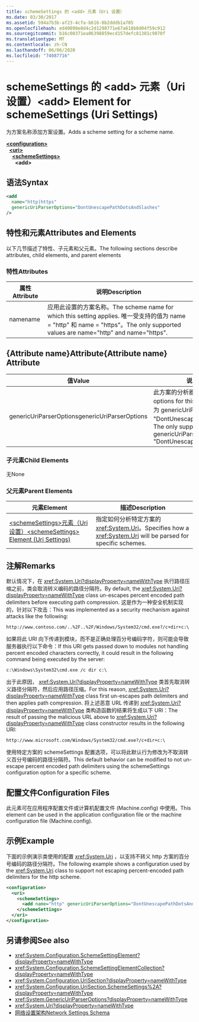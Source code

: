 ```yaml
---
title: schemeSettings 的 <add> 元素（Uri 设置）
ms.date: 03/30/2017
ms.assetid: 594a7b3b-af23-4cfa-b616-0b2dddb1a705
ms.openlocfilehash: ed40098e8d4c2d1298771e67a618b8d04f59c912
ms.sourcegitcommit: b16c00371ea06398859ecd157defc81301c9070f
ms.translationtype: MT
ms.contentlocale: zh-CN
ms.lasthandoff: 06/06/2020
ms.locfileid: "74087716"
---
```

# <a name="add-element-for-schemesettings-uri-settings"></a><span data-ttu-id="fd9f8-102">schemeSettings 的 \<add> 元素（Uri 设置）</span><span class="sxs-lookup"><span data-stu-id="fd9f8-102">\<add> Element for schemeSettings (Uri Settings)</span></span>
<span data-ttu-id="fd9f8-103">为方案名称添加方案设置。</span><span class="sxs-lookup"><span data-stu-id="fd9f8-103">Adds a scheme setting for a scheme name.</span></span>  

[**\<configuration>**](../configuration-element.md)\
&nbsp;&nbsp;[**\<uri>**](uri-element-uri-settings.md)\
&nbsp;&nbsp;&nbsp;&nbsp;[**\<schemeSettings>**](schemesettings-element-uri-settings.md)\
&nbsp;&nbsp;&nbsp;&nbsp;&nbsp;&nbsp;**\<add>**

## <a name="syntax"></a><span data-ttu-id="fd9f8-104">语法</span><span class="sxs-lookup"><span data-stu-id="fd9f8-104">Syntax</span></span>  
  
```xml  
<add
  name="http|https"
  genericUriParserOptions="DontUnescapePathDotsAndSlashes"
/>  
```  
  
## <a name="attributes-and-elements"></a><span data-ttu-id="fd9f8-105">特性和元素</span><span class="sxs-lookup"><span data-stu-id="fd9f8-105">Attributes and Elements</span></span>  
 <span data-ttu-id="fd9f8-106">以下几节描述了特性、子元素和父元素。</span><span class="sxs-lookup"><span data-stu-id="fd9f8-106">The following sections describe attributes, child elements, and parent elements</span></span>  
  
### <a name="attributes"></a><span data-ttu-id="fd9f8-107">特性</span><span class="sxs-lookup"><span data-stu-id="fd9f8-107">Attributes</span></span>  
  
|<span data-ttu-id="fd9f8-108">属性</span><span class="sxs-lookup"><span data-stu-id="fd9f8-108">Attribute</span></span>|<span data-ttu-id="fd9f8-109">说明</span><span class="sxs-lookup"><span data-stu-id="fd9f8-109">Description</span></span>|  
|---------------|-----------------|  
|<span data-ttu-id="fd9f8-110">name</span><span class="sxs-lookup"><span data-stu-id="fd9f8-110">name</span></span>|<span data-ttu-id="fd9f8-111">应用此设置的方案名称。</span><span class="sxs-lookup"><span data-stu-id="fd9f8-111">The scheme name for which this setting applies.</span></span> <span data-ttu-id="fd9f8-112">唯一受支持的值为 name = "http" 和 name = "https"。</span><span class="sxs-lookup"><span data-stu-id="fd9f8-112">The only supported values are name="http" and name="https".</span></span>|  
  
## <a name="attribute-name-attribute"></a><span data-ttu-id="fd9f8-113">{Attribute name}Attribute</span><span class="sxs-lookup"><span data-stu-id="fd9f8-113">{Attribute name} Attribute</span></span>  
  
|<span data-ttu-id="fd9f8-114">值</span><span class="sxs-lookup"><span data-stu-id="fd9f8-114">Value</span></span>|<span data-ttu-id="fd9f8-115">说明</span><span class="sxs-lookup"><span data-stu-id="fd9f8-115">Description</span></span>|  
|-----------|-----------------|  
|<span data-ttu-id="fd9f8-116">genericUriParserOptions</span><span class="sxs-lookup"><span data-stu-id="fd9f8-116">genericUriParserOptions</span></span>|<span data-ttu-id="fd9f8-117">此方案的分析器选项。</span><span class="sxs-lookup"><span data-stu-id="fd9f8-117">The parser options for this scheme.</span></span> <span data-ttu-id="fd9f8-118">唯一受支持的值为 genericUriParserOptions = "DontUnescapePathDotsAndSlashes"。</span><span class="sxs-lookup"><span data-stu-id="fd9f8-118">The only supported value is genericUriParserOptions= "DontUnescapePathDotsAndSlashes".</span></span>|  
  
### <a name="child-elements"></a><span data-ttu-id="fd9f8-119">子元素</span><span class="sxs-lookup"><span data-stu-id="fd9f8-119">Child Elements</span></span>  
 <span data-ttu-id="fd9f8-120">无</span><span class="sxs-lookup"><span data-stu-id="fd9f8-120">None</span></span>  
  
### <a name="parent-elements"></a><span data-ttu-id="fd9f8-121">父元素</span><span class="sxs-lookup"><span data-stu-id="fd9f8-121">Parent Elements</span></span>  
  
|<span data-ttu-id="fd9f8-122">元素</span><span class="sxs-lookup"><span data-stu-id="fd9f8-122">Element</span></span>|<span data-ttu-id="fd9f8-123">描述</span><span class="sxs-lookup"><span data-stu-id="fd9f8-123">Description</span></span>|  
|-------------|-----------------|  
|[<span data-ttu-id="fd9f8-124">\<schemeSettings>元素（Uri 设置）</span><span class="sxs-lookup"><span data-stu-id="fd9f8-124">\<schemeSettings> Element (Uri Settings)</span></span>](schemesettings-element-uri-settings.md)|<span data-ttu-id="fd9f8-125">指定如何分析特定方案的 <xref:System.Uri>。</span><span class="sxs-lookup"><span data-stu-id="fd9f8-125">Specifies how a <xref:System.Uri> will be parsed for specific schemes.</span></span>|  
  
## <a name="remarks"></a><span data-ttu-id="fd9f8-126">注解</span><span class="sxs-lookup"><span data-stu-id="fd9f8-126">Remarks</span></span>  
 <span data-ttu-id="fd9f8-127">默认情况下，在 <xref:System.Uri?displayProperty=nameWithType> 执行路径压缩之前，类会取消转义编码的路径分隔符。</span><span class="sxs-lookup"><span data-stu-id="fd9f8-127">By default, the <xref:System.Uri?displayProperty=nameWithType> class un-escapes percent encoded path delimiters before executing path compression.</span></span> <span data-ttu-id="fd9f8-128">这是作为一种安全机制实现的，针对以下攻击：</span><span class="sxs-lookup"><span data-stu-id="fd9f8-128">This was implemented as a security mechanism against attacks like the following:</span></span>  
  
 `http://www.contoso.com/..%2F..%2F/Windows/System32/cmd.exe?/c+dir+c:\`  
  
 <span data-ttu-id="fd9f8-129">如果将此 URI 向下传递到模块，而不是正确处理百分号编码字符，则可能会导致服务器执行以下命令：</span><span class="sxs-lookup"><span data-stu-id="fd9f8-129">If this URI gets passed down to modules not handling percent encoded characters correctly, it could result in the following command being executed by the server:</span></span>  
  
 `c:\Windows\System32\cmd.exe /c dir c:\`  
  
 <span data-ttu-id="fd9f8-130">出于此原因， <xref:System.Uri?displayProperty=nameWithType> 类首先取消转义路径分隔符，然后应用路径压缩。</span><span class="sxs-lookup"><span data-stu-id="fd9f8-130">For this reason, <xref:System.Uri?displayProperty=nameWithType> class first un-escapes path delimiters and then applies path compression.</span></span> <span data-ttu-id="fd9f8-131">将上述恶意 URL 传递到 <xref:System.Uri?displayProperty=nameWithType> 类构造函数的结果将生成以下 URI：</span><span class="sxs-lookup"><span data-stu-id="fd9f8-131">The result of passing the malicious URL above to <xref:System.Uri?displayProperty=nameWithType> class constructor results in the following URI:</span></span>  
  
 `http://www.microsoft.com/Windows/System32/cmd.exe?/c+dir+c:\`  
  
 <span data-ttu-id="fd9f8-132">使用特定方案的 schemeSettings 配置选项，可以将此默认行为修改为不取消转义百分号编码的路径分隔符。</span><span class="sxs-lookup"><span data-stu-id="fd9f8-132">This default behavior can be modified to not un-escape percent encoded path delimiters using the schemeSettings configuration option for a specific scheme.</span></span>  
  
## <a name="configuration-files"></a><span data-ttu-id="fd9f8-133">配置文件</span><span class="sxs-lookup"><span data-stu-id="fd9f8-133">Configuration Files</span></span>  
 <span data-ttu-id="fd9f8-134">此元素可在应用程序配置文件或计算机配置文件 (Machine.config) 中使用。</span><span class="sxs-lookup"><span data-stu-id="fd9f8-134">This element can be used in the application configuration file or the machine configuration file (Machine.config).</span></span>  
  
## <a name="example"></a><span data-ttu-id="fd9f8-135">示例</span><span class="sxs-lookup"><span data-stu-id="fd9f8-135">Example</span></span>  
 <span data-ttu-id="fd9f8-136">下面的示例演示类使用的配置 <xref:System.Uri> ，以支持不转义 http 方案的百分号编码的路径分隔符。</span><span class="sxs-lookup"><span data-stu-id="fd9f8-136">The following example shows a configuration used by the <xref:System.Uri> class to support not escaping percent-encoded path delimiters for the http scheme.</span></span>  
  
```xml  
<configuration>  
  <uri>  
    <schemeSettings>  
      <add name="http" genericUriParserOptions="DontUnescapePathDotsAndSlashes"/>  
    </schemeSettings>  
  </uri>  
</configuration>  
```  
  
## <a name="see-also"></a><span data-ttu-id="fd9f8-137">另请参阅</span><span class="sxs-lookup"><span data-stu-id="fd9f8-137">See also</span></span>

- <xref:System.Configuration.SchemeSettingElement?displayProperty=nameWithType>
- <xref:System.Configuration.SchemeSettingElementCollection?displayProperty=nameWithType>
- <xref:System.Configuration.UriSection?displayProperty=nameWithType>
- <xref:System.Configuration.UriSection.SchemeSettings%2A?displayProperty=nameWithType>
- <xref:System.GenericUriParserOptions?displayProperty=nameWithType>
- <xref:System.Uri?displayProperty=nameWithType>
- [<span data-ttu-id="fd9f8-138">网络设置架构</span><span class="sxs-lookup"><span data-stu-id="fd9f8-138">Network Settings Schema</span></span>](index.md)
